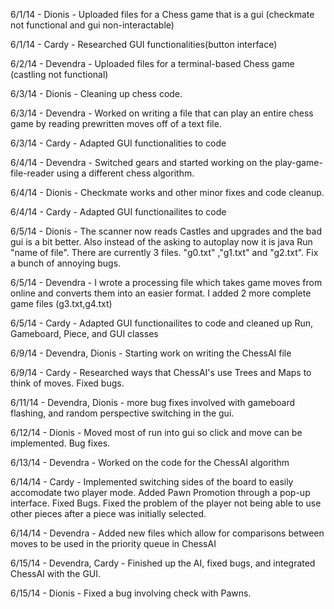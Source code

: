 6/1/14 - Dionis - Uploaded files for a Chess game that is a gui (checkmate not functional and gui non-interactable)

6/1/14 - Cardy - Researched GUI functionalities(button interface)

6/2/14 - Devendra - Uploaded files for a terminal-based Chess game (castling not functional)

6/3/14 - Dionis - Cleaning up chess code.

6/3/14 - Devendra - Worked on writing a file that can play an entire chess game by reading prewritten moves off of a text file.

6/3/14 - Cardy - Adapted GUI functionalities to code

6/4/14 - Devendra - Switched gears and started working on the play-game-file-reader using a different chess algorithm.

6/4/14 - Dionis - Checkmate works and other minor fixes and code cleanup.

6/4/14 - Cardy - Adapted GUI functionailites to code

6/5/14 - Dionis - The scanner now reads Castles and upgrades and the bad gui  is a  bit better. Also instead of the asking to autoplay now it is java Run "name of file".
There are currently 3 files. "g0.txt" ,"g1.txt" and "g2.txt". Fix a bunch of annoying bugs.

6/5/14 - Devendra - I wrote a processing file which takes game moves from online and converts them into an easier format.
I added 2 more complete game files (g3.txt,g4.txt) 

6/5/14 - Cardy - Adapted GUI functionailites to code and cleaned up Run, Gameboard, Piece, and GUI classes

6/9/14 - Devendra, Dionis - Starting work on writing the ChessAI file

6/9/14 - Cardy - Researched ways that ChessAI's use Trees and Maps to think of moves. Fixed bugs.

6/11/14 - Devendra, Dionis - more bug fixes involved with gameboard flashing, and random perspective switching in the gui.

6/12/14 - Dionis - Moved most of run into gui so click and move can be implemented. Bug fixes.

6/13/14 - Devendra - Worked on the code for the ChessAI algorithm

6/14/14 - Cardy - Implemented switching sides of the board to easily accomodate two player mode. Added Pawn Promotion through a pop-up interface. Fixed Bugs. Fixed the problem of the player not being able to use other pieces after a piece was initially selected.

6/14/14 - Devendra - Added new files which allow for comparisons between moves to be used in the priority queue in ChessAI

6/15/14 - Devendra, Cardy - Finished up the AI, fixed bugs, and integrated ChessAI with the GUI.

6/15/14 - Dionis - Fixed a bug involving check with Pawns.

